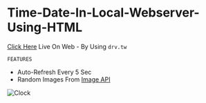 # Time-Date-In-Local-Webserver-Using-HTML

[Click Here](https://bit.ly/2VRr37c) Live On Web - By Using `drv.tw`

`FEATURES`
* Auto-Refresh Every 5 Sec
* Random Images From [Image API](https://random.imagecdn.app/)          

![Clock](https://user-images.githubusercontent.com/25906435/126211542-d5ced4be-55b0-43f4-bee6-abe32ed7beca.gif)
